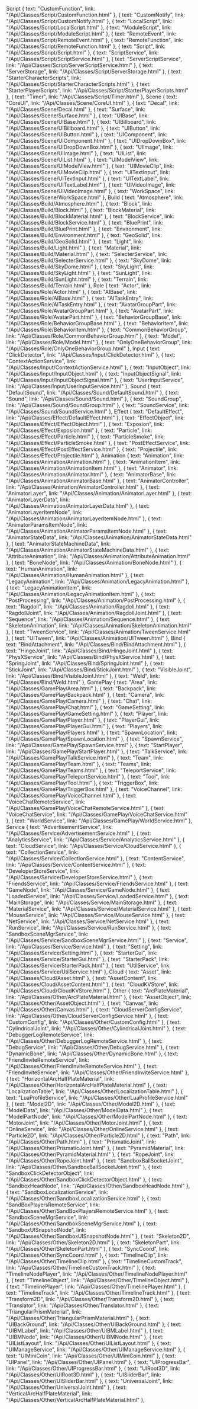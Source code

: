 Script
{ text: "CustomFunction", link: "/Api/Classes/Script/CustomFunction.html" },
{ text: "CustomNotify", link: "/Api/Classes/Script/CustomNotify.html" },
{ text: "LocalScript", link: "/Api/Classes/Script/LocalScript.html" },
{ text: "ModuleScript", link: "/Api/Classes/Script/ModuleScript.html" },
{ text: "RemoteEvent", link: "/Api/Classes/Script/RemoteEvent.html" },
{ text: "RemoteFunction", link: "/Api/Classes/Script/RemoteFunction.html" },
{ text: "Script", link: "/Api/Classes/Script/Script.html" },
{ text: "ScriptService", link: "/Api/Classes/Script/ScriptService.html" },
{ text: "ServerScriptService", link: "/Api/Classes/Script/ServerScriptService.html" },
{ text: "ServerStorage", link: "/Api/Classes/Script/ServerStorage.html" },
{ text: "StarterCharacterScripts", link: "/Api/Classes/Script/StarterCharacterScripts.html" },
{ text: "StarterPlayerScripts", link: "/Api/Classes/Script/StarterPlayerScripts.html" },
{ text: "Timer", link: "/Api/Classes/Script/Timer.html" },
Scene
{ text: "CoreUI", link: "/Api/Classes/Scene/CoreUI.html" },
{ text: "Decal", link: "/Api/Classes/Scene/Decal.html" },
{ text: "Surface", link: "/Api/Classes/Scene/Surface.html" },
{ text: "UIBase", link: "/Api/Classes/Scene/UIBase.html" },
{ text: "UIBillboard", link: "/Api/Classes/Scene/UIBillboard.html" },
{ text: "UIButton", link: "/Api/Classes/Scene/UIButton.html" },
{ text: "UIComponent", link: "/Api/Classes/Scene/UIComponent.html" },
{ text: "UIDropDownBox", link: "/Api/Classes/Scene/UIDropDownBox.html" },
{ text: "UIImage", link: "/Api/Classes/Scene/UIImage.html" },
{ text: "UIList", link: "/Api/Classes/Scene/UIList.html" },
{ text: "UIModelView", link: "/Api/Classes/Scene/UIModelView.html" },
{ text: "UIMovieClip", link: "/Api/Classes/Scene/UIMovieClip.html" },
{ text: "UITextInput", link: "/Api/Classes/Scene/UITextInput.html" },
{ text: "UITextLabel", link: "/Api/Classes/Scene/UITextLabel.html" },
{ text: "UIVideoImage", link: "/Api/Classes/Scene/UIVideoImage.html" },
{ text: "WorkSpace", link: "/Api/Classes/Scene/WorkSpace.html" },
Build
{ text: "Atmosphere", link: "/Api/Classes/Build/Atmosphere.html" },
{ text: "Block", link: "/Api/Classes/Build/Block.html" },
{ text: "BlockMaterial", link: "/Api/Classes/Build/BlockMaterial.html" },
{ text: "BlockService", link: "/Api/Classes/Build/BlockService.html" },
{ text: "BluePrint", link: "/Api/Classes/Build/BluePrint.html" },
{ text: "Environment", link: "/Api/Classes/Build/Environment.html" },
{ text: "GeoSolid", link: "/Api/Classes/Build/GeoSolid.html" },
{ text: "Light", link: "/Api/Classes/Build/Light.html" },
{ text: "Material", link: "/Api/Classes/Build/Material.html" },
{ text: "SelecterService", link: "/Api/Classes/Build/SelecterService.html" },
{ text: "SkyDome", link: "/Api/Classes/Build/SkyDome.html" },
{ text: "SkyLight", link: "/Api/Classes/Build/SkyLight.html" },
{ text: "SunLight", link: "/Api/Classes/Build/SunLight.html" },
{ text: "Terrain", link: "/Api/Classes/Build/Terrain.html" },
Role
{ text: "Actor", link: "/Api/Classes/Role/Actor.html" },
{ text: "AIBase", link: "/Api/Classes/Role/AIBase.html" },
{ text: "AITaskEntry", link: "/Api/Classes/Role/AITaskEntry.html" },
{ text: "AvatarGroupPart", link: "/Api/Classes/Role/AvatarGroupPart.html" },
{ text: "AvatarPart", link: "/Api/Classes/Role/AvatarPart.html" },
{ text: "BehaviorGroupBase", link: "/Api/Classes/Role/BehaviorGroupBase.html" },
{ text: "BehaviorItem", link: "/Api/Classes/Role/BehaviorItem.html" },
{ text: "CommonBehaviorGroup", link: "/Api/Classes/Role/CommonBehaviorGroup.html" },
{ text: "Model", link: "/Api/Classes/Role/Model.html" },
{ text: "OnlyOneBehaviorGroup", link: "/Api/Classes/Role/OnlyOneBehaviorGroup.html" },
Input
{ text: "ClickDetector", link: "/Api/Classes/Input/ClickDetector.html" },
{ text: "ContextActionService", link: "/Api/Classes/Input/ContextActionService.html" },
{ text: "InputObject", link: "/Api/Classes/Input/InputObject.html" },
{ text: "InputObjectSignal", link: "/Api/Classes/Input/InputObjectSignal.html" },
{ text: "UserInputService", link: "/Api/Classes/Input/UserInputService.html" },
Sound
{ text: "DefaultSound", link: "/Api/Classes/Sound/DefaultSound.html" },
{ text: "Sound", link: "/Api/Classes/Sound/Sound.html" },
{ text: "SoundGroup", link: "/Api/Classes/Sound/SoundGroup.html" },
{ text: "SoundService", link: "/Api/Classes/Sound/SoundService.html" },
Effect
{ text: "DefaultEffect", link: "/Api/Classes/Effect/DefaultEffect.html" },
{ text: "EffectObject", link: "/Api/Classes/Effect/EffectObject.html" },
{ text: "Exposion", link: "/Api/Classes/Effect/Exposion.html" },
{ text: "Particle", link: "/Api/Classes/Effect/Particle.html" },
{ text: "ParticleSmoke", link: "/Api/Classes/Effect/ParticleSmoke.html" },
{ text: "PostEffectService", link: "/Api/Classes/Effect/PostEffectService.html" },
{ text: "Projectile", link: "/Api/Classes/Effect/Projectile.html" },
Animation
{ text: "Animation", link: "/Api/Classes/Animation/Animation.html" },
{ text: "AnimationItem", link: "/Api/Classes/Animation/AnimationItem.html" },
{ text: "Animator", link: "/Api/Classes/Animation/Animator.html" },
{ text: "AnimatorBase", link: "/Api/Classes/Animation/AnimatorBase.html" },
{ text: "AnimatorController", link: "/Api/Classes/Animation/AnimatorController.html" },
{ text: "AnimatorLayer", link: "/Api/Classes/Animation/AnimatorLayer.html" },
{ text: "AnimatorLayerData", link: "/Api/Classes/Animation/AnimatorLayerData.html" },
{ text: "AnimatorLayerItemNode", link: "/Api/Classes/Animation/AnimatorLayerItemNode.html" },
{ text: "AnimatorParamsItemNode", link: "/Api/Classes/Animation/AnimatorParamsItemNode.html" },
{ text: "AnimatorStateData", link: "/Api/Classes/Animation/AnimatorStateData.html" },
{ text: "AnimatorStateMachineData", link: "/Api/Classes/Animation/AnimatorStateMachineData.html" },
{ text: "AttributeAnimation", link: "/Api/Classes/Animation/AttributeAnimation.html" },
{ text: "BoneNode", link: "/Api/Classes/Animation/BoneNode.html" },
{ text: "HumanAnimation", link: "/Api/Classes/Animation/HumanAnimation.html" },
{ text: "LegacyAnimation", link: "/Api/Classes/Animation/LegacyAnimation.html" },
{ text: "LegacyAnimationItem", link: "/Api/Classes/Animation/LegacyAnimationItem.html" },
{ text: "PostProcessing", link: "/Api/Classes/Animation/PostProcessing.html" },
{ text: "Ragdoll", link: "/Api/Classes/Animation/Ragdoll.html" },
{ text: "RagdollJoint", link: "/Api/Classes/Animation/RagdollJoint.html" },
{ text: "Sequence", link: "/Api/Classes/Animation/Sequence.html" },
{ text: "SkeletonAnimation", link: "/Api/Classes/Animation/SkeletonAnimation.html" },
{ text: "TweenService", link: "/Api/Classes/Animation/TweenService.html" },
{ text: "UITween", link: "/Api/Classes/Animation/UITween.html" },
Bind
{ text: "BindAttachment", link: "/Api/Classes/Bind/BindAttachment.html" },
{ text: "HingeJoint", link: "/Api/Classes/Bind/HingeJoint.html" },
{ text: "PhysXService", link: "/Api/Classes/Bind/PhysXService.html" },
{ text: "SpringJoint", link: "/Api/Classes/Bind/SpringJoint.html" },
{ text: "StickJoint", link: "/Api/Classes/Bind/StickJoint.html" },
{ text: "VisibleJoint", link: "/Api/Classes/Bind/VisibleJoint.html" },
{ text: "Weld", link: "/Api/Classes/Bind/Weld.html" },
GamePlay
{ text: "Area", link: "/Api/Classes/GamePlay/Area.html" },
{ text: "Backpack", link: "/Api/Classes/GamePlay/Backpack.html" },
{ text: "Camera", link: "/Api/Classes/GamePlay/Camera.html" },
{ text: "Chat", link: "/Api/Classes/GamePlay/Chat.html" },
{ text: "GameSetting", link: "/Api/Classes/GamePlay/GameSetting.html" },
{ text: "Player", link: "/Api/Classes/GamePlay/Player.html" },
{ text: "PlayerGui", link: "/Api/Classes/GamePlay/PlayerGui.html" },
{ text: "Players", link: "/Api/Classes/GamePlay/Players.html" },
{ text: "SpawnLocation", link: "/Api/Classes/GamePlay/SpawnLocation.html" },
{ text: "SpawnService", link: "/Api/Classes/GamePlay/SpawnService.html" },
{ text: "StartPlayer", link: "/Api/Classes/GamePlay/StartPlayer.html" },
{ text: "TalkService", link: "/Api/Classes/GamePlay/TalkService.html" },
{ text: "Team", link: "/Api/Classes/GamePlay/Team.html" },
{ text: "Teams", link: "/Api/Classes/GamePlay/Teams.html" },
{ text: "TeleportService", link: "/Api/Classes/GamePlay/TeleportService.html" },
{ text: "Tool", link: "/Api/Classes/GamePlay/Tool.html" },
{ text: "TriggerBox", link: "/Api/Classes/GamePlay/TriggerBox.html" },
{ text: "VoiceChannel", link: "/Api/Classes/GamePlay/VoiceChannel.html" },
{ text: "VoiceChatRemoteService", link: "/Api/Classes/GamePlay/VoiceChatRemoteService.html" },
{ text: "VoiceChatService", link: "/Api/Classes/GamePlay/VoiceChatService.html" },
{ text: "WorldService", link: "/Api/Classes/GamePlay/WorldService.html" },
Service
{ text: "AdvertisementService", link: "/Api/Classes/Service/AdvertisementService.html" },
{ text: "AnalyticsService", link: "/Api/Classes/Service/AnalyticsService.html" },
{ text: "CloudService", link: "/Api/Classes/Service/CloudService.html" },
{ text: "CollectionService", link: "/Api/Classes/Service/CollectionService.html" },
{ text: "ContentService", link: "/Api/Classes/Service/ContentService.html" },
{ text: "DeveloperStoreService", link: "/Api/Classes/Service/DeveloperStoreService.html" },
{ text: "FriendsService", link: "/Api/Classes/Service/FriendsService.html" },
{ text: "GameNode", link: "/Api/Classes/Service/GameNode.html" },
{ text: "LoadedService", link: "/Api/Classes/Service/LoadedService.html" },
{ text: "MainStorage", link: "/Api/Classes/Service/MainStorage.html" },
{ text: "MaterialService", link: "/Api/Classes/Service/MaterialService.html" },
{ text: "MouseService", link: "/Api/Classes/Service/MouseService.html" },
{ text: "NetService", link: "/Api/Classes/Service/NetService.html" },
{ text: "RunService", link: "/Api/Classes/Service/RunService.html" },
{ text: "SandboxSceneMgrService", link: "/Api/Classes/Service/SandboxSceneMgrService.html" },
{ text: "Service", link: "/Api/Classes/Service/Service.html" },
{ text: "Setting", link: "/Api/Classes/Service/Setting.html" },
{ text: "StarterGui", link: "/Api/Classes/Service/StarterGui.html" },
{ text: "StarterPack", link: "/Api/Classes/Service/StarterPack.html" },
{ text: "UtilService", link: "/Api/Classes/Service/UtilService.html" },
Cloud
{ text: "Asset", link: "/Api/Classes/Cloud/Asset.html" },
{ text: "AssetContent", link: "/Api/Classes/Cloud/AssetContent.html" },
{ text: "CloudKVStore", link: "/Api/Classes/Cloud/CloudKVStore.html" },
Other
{ text: "ArcPlateMaterial", link: "/Api/Classes/Other/ArcPlateMaterial.html" },
{ text: "AssetObject", link: "/Api/Classes/Other/AssetObject.html" },
{ text: "Canvas", link: "/Api/Classes/Other/Canvas.html" },
{ text: "CloudServerConfigService", link: "/Api/Classes/Other/CloudServerConfigService.html" },
{ text: "CustomConfig", link: "/Api/Classes/Other/CustomConfig.html" },
{ text: "CylindricalJoint", link: "/Api/Classes/Other/CylindricalJoint.html" },
{ text: "DebuggerLogRemoteService", link: "/Api/Classes/Other/DebuggerLogRemoteService.html" },
{ text: "DebugService", link: "/Api/Classes/Other/DebugService.html" },
{ text: "DynamicBone", link: "/Api/Classes/Other/DynamicBone.html" },
{ text: "FriendInviteRemoteService", link: "/Api/Classes/Other/FriendInviteRemoteService.html" },
{ text: "FriendInviteService", link: "/Api/Classes/Other/FriendInviteService.html" },
{ text: "HorizontalArcHalfPlateMaterial", link: "/Api/Classes/Other/HorizontalArcHalfPlateMaterial.html" },
{ text: "LocalizationTable", link: "/Api/Classes/Other/LocalizationTable.html" },
{ text: "LuaProfileService", link: "/Api/Classes/Other/LuaProfileService.html" },
{ text: "Model2D", link: "/Api/Classes/Other/Model2D.html" },
{ text: "ModelData", link: "/Api/Classes/Other/ModelData.html" },
{ text: "ModelPartNode", link: "/Api/Classes/Other/ModelPartNode.html" },
{ text: "MotorJoint", link: "/Api/Classes/Other/MotorJoint.html" },
{ text: "OnlineService", link: "/Api/Classes/Other/OnlineService.html" },
{ text: "Particle2D", link: "/Api/Classes/Other/Particle2D.html" },
{ text: "Path", link: "/Api/Classes/Other/Path.html" },
{ text: "PrismaticJoint", link: "/Api/Classes/Other/PrismaticJoint.html" },
{ text: "PyramidMaterial", link: "/Api/Classes/Other/PyramidMaterial.html" },
{ text: "RopeJoint", link: "/Api/Classes/Other/RopeJoint.html" },
{ text: "SandboxBallSocketJoint", link: "/Api/Classes/Other/SandboxBallSocketJoint.html" },
{ text: "SandboxClickDetectorObject", link: "/Api/Classes/Other/SandboxClickDetectorObject.html" },
{ text: "SandboxHeadNode", link: "/Api/Classes/Other/SandboxHeadNode.html" },
{ text: "SandboxLocalizationService", link: "/Api/Classes/Other/SandboxLocalizationService.html" },
{ text: "SandBoxPlayersRemoteService", link: "/Api/Classes/Other/SandBoxPlayersRemoteService.html" },
{ text: "SandboxSceneMgrService", link: "/Api/Classes/Other/SandboxSceneMgrService.html" },
{ text: "SandboxUISnapshotNode", link: "/Api/Classes/Other/SandboxUISnapshotNode.html" },
{ text: "Skeleton2D", link: "/Api/Classes/Other/Skeleton2D.html" },
{ text: "SkeletonPart", link: "/Api/Classes/Other/SkeletonPart.html" },
{ text: "SyncCoord", link: "/Api/Classes/Other/SyncCoord.html" },
{ text: "TimelineClip", link: "/Api/Classes/Other/TimelineClip.html" },
{ text: "TimelineCustomTrack", link: "/Api/Classes/Other/TimelineCustomTrack.html" },
{ text: "TimelineNodePlayer", link: "/Api/Classes/Other/TimelineNodePlayer.html" },
{ text: "TimelineObject", link: "/Api/Classes/Other/TimelineObject.html" },
{ text: "TimelinePlayer", link: "/Api/Classes/Other/TimelinePlayer.html" },
{ text: "TimelineTrack", link: "/Api/Classes/Other/TimelineTrack.html" },
{ text: "Transform2D", link: "/Api/Classes/Other/Transform2D.html" },
{ text: "Translator", link: "/Api/Classes/Other/Translator.html" },
{ text: "TriangularPrismMaterial", link: "/Api/Classes/Other/TriangularPrismMaterial.html" },
{ text: "UIBackGround", link: "/Api/Classes/Other/UIBackGround.html" },
{ text: "UIBMLabel", link: "/Api/Classes/Other/UIBMLabel.html" },
{ text: "UIBMNode", link: "/Api/Classes/Other/UIBMNode.html" },
{ text: "UIListLayout", link: "/Api/Classes/Other/UIListLayout.html" },
{ text: "UIManageService", link: "/Api/Classes/Other/UIManageService.html" },
{ text: "UIMiniCoin", link: "/Api/Classes/Other/UIMiniCoin.html" },
{ text: "UIPanel", link: "/Api/Classes/Other/UIPanel.html" },
{ text: "UIProgressBar", link: "/Api/Classes/Other/UIProgressBar.html" },
{ text: "UIRoot3D", link: "/Api/Classes/Other/UIRoot3D.html" },
{ text: "UISliderBar", link: "/Api/Classes/Other/UISliderBar.html" },
{ text: "UniversalJoint", link: "/Api/Classes/Other/UniversalJoint.html" },
{ text: "VerticalArcHalfPlateMaterial", link: "/Api/Classes/Other/VerticalArcHalfPlateMaterial.html" },
